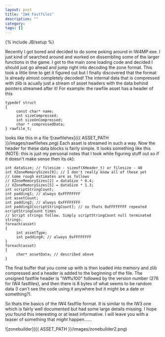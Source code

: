 ```yaml
---
layout: post
title: "IW4 Fastfiles"
description: ""
category: 
tags: []
---
```

{% include JB/setup %}

Recently I got bored and decided to do some poking around in IW4MP.exe. I just kind of searched around and worked on dissembling some of the larger functions in the game. I got to the main zone loading code and decided I should just go ahead and jump right into decoding the zone format. This took a little time to get it figured out but I finally discovered that the format is already almost completely decoded! The internal data that is compressed with zlib is acually just a stream of asset headers with the data behind pointers streamed after it! For example: the rawfile asset has a header of this

<pre>
<code class="cpp">typedef struct
{
     const char* name;
     int sizeCompressed;
     int sizeUnCompressed;
     char * compressedData;
} rawfile_t;</code>
</pre>

looks like this in a file
![rawfilehex]({{ ASSET_PATH }}/images/rawfilehex.png)
Each asset is streamed in such a way.
Now the header for these data blocks is fairly simple. It looks something like this (NOTE: this is just my personal notes that I took while figuring stuff out so if it doesn't make sense then its ok):

<pre>
<code class="cpp">int dataSize; // filesize - sizeof(XHeader_t) or filesize - 40
int XZoneMemorySizes[9]; // I don't really know all of these yet
// some rough estimates are as follows
// XZoneMemorySizes[2] = dataSize * 0.4;
// XZoneMemorySizes[5] = dataSize * 1.3;
int scriptStringCount;
int padding1; // always 0xFFFFFFFF
int assetCount;
int padding2; // always 0xFFFFFFFF
int padding3[scriptStringCount]; // so thats 0xFFFFFFFF repeated scriptStringCount times
// Script strings follow. Simply scriptStringCount null terminated strings.
foreach(asset)
{
     int assetType;
     int padding4; // always 0xFFFFFFFF
}
foreach(asset)
{
     char* assetData; // described above
}</code>
</pre>

The final buffer that you come up with is then loaded into memory and zlib compressed and a header is added to the beginning of the file. The unsigned fastfile header is "IWffu100" followed by the version number (276 for IW4 fastfiles), and then there is 8 bytes of what seems to be random data (I can't see the code using it anywhere but it might be a date or something?).

So thats the basics of the IW4 fastfile format. It is similar to the IW3 one which is fairly well documented but had some large details missing. I hope you found this interesting or at least informative. I will leave you with a teaser of something that *might* happen......

![zonebuilder]({{ ASSET_PATH }}/images/zonebuilder2.png)
